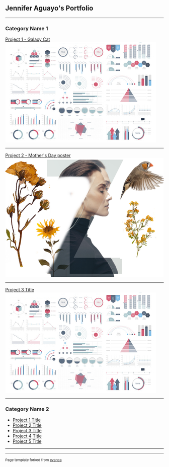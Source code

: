 ## Jennifer Aguayo's Portfolio

---

### Category Name 1 

[Project 1 - Galaxy Cat](/sample_page)
<img src="images/dummy_thumbnail.jpg?raw=true"/>

---
[Project 2 - Mother's Day poster](/pdf/sample_presentation.pdf)
<img src="images/Mother's Day Poster by Jennifer Aguayo.png?raw=true"/>

---
[Project 3 Title](http://example.com/)
<img src="images/dummy_thumbnail.jpg?raw=true"/>

---

### Category Name 2

- [Project 1 Title](http://example.com/)
- [Project 2 Title](http://example.com/)
- [Project 3 Title](http://example.com/)
- [Project 4 Title](http://example.com/)
- [Project 5 Title](http://example.com/)

---




---
<p style="font-size:11px">Page template forked from <a href="https://github.com/evanca/quick-portfolio">evanca</a></p>
<!-- Remove above link if you don't want to attibute -->

